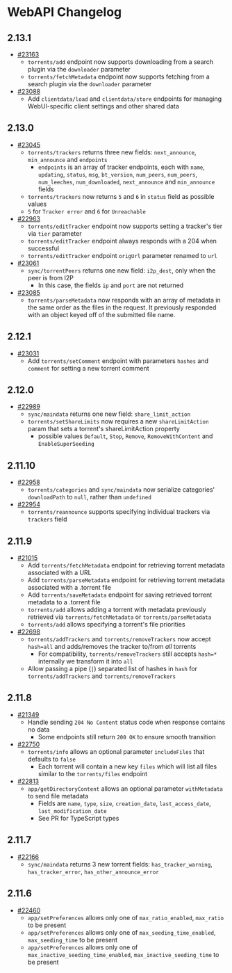 # WebAPI Changelog

## 2.13.1
* [#23163](https://github.com/qbittorrent/qBittorrent/pull/23163)
  * `torrents/add` endpoint now supports downloading from a search plugin via the `downloader` parameter
  * `torrents/fetchMetadata` endpoint now supports fetching from a search plugin via the `downloader` parameter
* [#23088](https://github.com/qbittorrent/qBittorrent/pull/23088)
  * Add `clientdata/load` and `clientdata/store` endpoints for managing WebUI-specific client settings and other shared data

## 2.13.0
* [#23045](https://github.com/qbittorrent/qBittorrent/pull/23045)
  * `torrents/trackers` returns three new fields: `next_announce`, `min_announce` and `endpoints`
    * `endpoints` is an array of tracker endpoints, each with `name`, `updating`, `status`, `msg`, `bt_version`, `num_peers`, `num_peers`, `num_leeches`, `num_downloaded`, `next_announce` and `min_announce` fields
  *  `torrents/trackers` now returns `5` and `6` in `status` field as possible values
    * `5` for `Tracker error` and `6` for `Unreachable`
* [#22963](https://github.com/qbittorrent/qBittorrent/pull/22963)
  * `torrents/editTracker` endpoint now supports setting a tracker's tier via `tier` parameter
  * `torrents/editTracker` endpoint always responds with a 204 when successful
  * `torrents/editTracker` endpoint `origUrl` parameter renamed to `url`
* [#23061](https://github.com/qbittorrent/qBittorrent/pull/23061)
  * `sync/torrentPeers` returns one new field: `i2p_dest`, only when the peer is from I2P
    * In this case, the fields `ip` and `port` are not returned
* [#23085](https://github.com/qbittorrent/qBittorrent/pull/23085)
  * `torrents/parseMetadata` now responds with an array of metadata in the same order as the files in the request. It previously responded with an object keyed off of the submitted file name.

## 2.12.1
* [#23031](https://github.com/qbittorrent/qBittorrent/pull/23031)
  * Add `torrents/setComment` endpoint with parameters `hashes` and `comment` for setting a new torrent comment

## 2.12.0

* [#22989](https://github.com/qbittorrent/qBittorrent/pull/22989)
  * `sync/maindata` returns one new field: `share_limit_action`
  * `torrents/setShareLimits` now requires a new `shareLimitAction` param that sets a torrent's shareLimitAction property
    * possible values `Default`, `Stop`, `Remove`, `RemoveWithContent` and `EnableSuperSeeding`

## 2.11.10

* [#22958](https://github.com/qbittorrent/qBittorrent/pull/22958)
  * `torrents/categories` and `sync/maindata` now serialize categories' `downloadPath` to `null`, rather than `undefined`
* [#22954](https://github.com/qbittorrent/qBittorrent/pull/22954)
  * `torrents/reannounce` supports specifying individual trackers via `trackers` field

## 2.11.9

* [#21015](https://github.com/qbittorrent/qBittorrent/pull/21015)
  * Add `torrents/fetchMetadata` endpoint for retrieving torrent metadata associated with a URL
  * Add `torrents/parseMetadata` endpoint for retrieving torrent metadata associated with a .torrent file
  * Add `torrents/saveMetadata` endpoint for saving retrieved torrent metadata to a .torrent file
  * `torrents/add` allows adding a torrent with metadata previously retrieved via `torrents/fetchMetadata` or `torrents/parseMetadata`
  * `torrents/add` allows specifying a torrent's file priorities
* [#22698](https://github.com/qbittorrent/qBittorrent/pull/22698)
  * `torrents/addTrackers` and `torrents/removeTrackers` now accept `hash=all` and adds/removes the tracker to/from *all* torrents
    * For compatibility, `torrents/removeTrackers` still accepts `hash=*` internally we transform it into `all`
  * Allow passing a pipe (`|`) separated list of hashes in `hash` for `torrents/addTrackers` and `torrents/removeTrackers`

## 2.11.8

* [#21349](https://github.com/qbittorrent/qBittorrent/pull/21349)
  * Handle sending `204 No Content` status code when response contains no data
    * Some endpoints still return `200 OK` to ensure smooth transition
* [#22750](https://github.com/qbittorrent/qBittorrent/pull/22750)
  * `torrents/info` allows an optional parameter `includeFiles` that defaults to `false`
    * Each torrent will contain a new key `files` which will list all files similar to the `torrents/files` endpoint
* [#22813](https://github.com/qbittorrent/qBittorrent/pull/22813)
  * `app/getDirectoryContent` allows an optional parameter `withMetadata` to send file metadata
    * Fields are `name`, `type`, `size`, `creation_date`, `last_access_date`, `last_modification_date`
    * See PR for TypeScript types

## 2.11.7

* [#22166](https://github.com/qbittorrent/qBittorrent/pull/22166)
  * `sync/maindata` returns 3 new torrent fields: `has_tracker_warning`, `has_tracker_error`, `has_other_announce_error`

## 2.11.6

* [#22460](https://github.com/qbittorrent/qBittorrent/pull/22460)
  * `app/setPreferences` allows only one of `max_ratio_enabled`, `max_ratio` to be present
  * `app/setPreferences` allows only one of `max_seeding_time_enabled`, `max_seeding_time` to be present
  * `app/setPreferences` allows only one of `max_inactive_seeding_time_enabled`, `max_inactive_seeding_time` to be present
